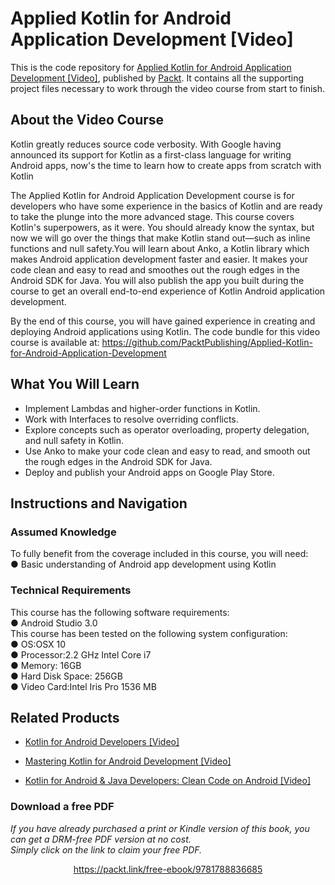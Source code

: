 # Applied Kotlin for Android Application Development [Video]
This is the code repository for [Applied Kotlin for Android Application Development [Video]](https://www.packtpub.com/application-development/applied-kotlin-android-application-development-video?utm_source=github&utm_medium=repository&utm_campaign=9781788836685), published by [Packt](https://www.packtpub.com/?utm_source=github). It contains all the supporting project files necessary to work through the video course from start to finish.
## About the Video Course
Kotlin greatly reduces source code verbosity. With Google having announced its support for Kotlin as a first-class language for writing Android apps, now's the time to learn how to create apps from scratch with Kotlin

The Applied Kotlin for Android Application Development course is for developers who have some experience in the basics of Kotlin and are ready to take the plunge into the more advanced stage. This course covers Kotlin's superpowers, as it were. You should already know the syntax, but now we will go over the things that make Kotlin stand out—such as inline functions and null safety.You will learn about Anko, a Kotlin library which makes Android application development faster and easier. It makes your code clean and easy to read and smoothes out the rough edges in the Android SDK for Java. You will also publish the app you built during the course to get an overall end-to-end experience of Kotlin Android application development.

By the end of this course, you will have gained experience in creating and deploying Android applications using Kotlin.
The code bundle for this video course is available at: https://github.com/PacktPublishing/Applied-Kotlin-for-Android-Application-Development

<H2>What You Will Learn</H2>
<DIV class=book-info-will-learn-text>
<UL>
<LI>Implement Lambdas and higher-order functions in Kotlin.
<LI>Work with Interfaces to resolve overriding conflicts.
<LI>Explore concepts such as operator overloading, property delegation, and null safety in Kotlin. 
<LI>Use Anko to make your code clean and easy to read, and smooth out the rough edges in the Android SDK for Java.  
<LI>Deploy and publish your Android apps on Google Play Store. </LI></UL></DIV>

## Instructions and Navigation
### Assumed Knowledge
To fully benefit from the coverage included in this course, you will need:<br/>
● Basic understanding of Android app development using Kotlin

### Technical Requirements
This course has the following software requirements:<br/>
● Android Studio 3.0<br/>
This course has been tested on the following system configuration:<br/>
● OS:OSX 10<br/>
● Processor:2.2 GHz Intel Core i7<br/>
● Memory: 16GB<br/>
● Hard Disk Space: 256GB<br/>
● Video Card:Intel Iris Pro 1536 MB


## Related Products
* [Kotlin for Android Developers [Video]](https://www.packtpub.com/application-development/kotlin-android-developers-video?utm_source=github&utm_medium=repository&utm_campaign=9781788996549)

* [Mastering Kotlin for Android Development [Video]](https://www.packtpub.com/application-development/mastering-kotlin-android-development-video?utm_source=github&utm_medium=repository&utm_campaign=9781788474672)

* [Kotlin for Android & Java Developers: Clean Code on Android [Video]](https://www.packtpub.com/application-development/kotlin-android-java-developers-clean-code-android-video?utm_source=github&utm_medium=repository&utm_campaign=9781788994811)

### Download a free PDF

 <i>If you have already purchased a print or Kindle version of this book, you can get a DRM-free PDF version at no cost.<br>Simply click on the link to claim your free PDF.</i>
<p align="center"> <a href="https://packt.link/free-ebook/9781788836685">https://packt.link/free-ebook/9781788836685 </a> </p>